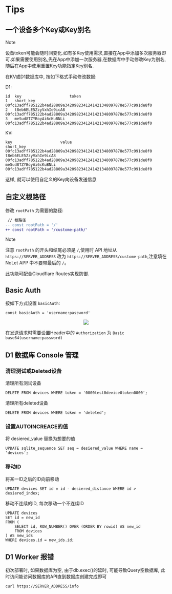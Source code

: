 # Tips

## 一个设备多个Key或Key别名

> [!NOTE]
> 设备token可能会随时间变化.如有多Key使用需求,直接在App中添加多次服务器即可.如果需要使用别名,先在App中添加一次服务器,在数据库中手动修改Key为别名,随后在App中使用重置Key功能指定Key别名.

在KV或D1数据库中, 按如下格式手动修改数据:

D1:
```
id  key                     token
1   short_key               00fc13adff785122b4ad28809a3420982341241421348097878e577c991de8f0
2   t8eb6ELE5ZzyVxhIe9icA8  00fc13adff785122b4ad28809a3420982341241421348097878e577c991de8f0
3   meSud8TZYBoyAi6cKuBNLi  00fc13adff785122b4ad28809a3420982341241421348097878e577c991de8f0
```

KV:
```
key                     value
short_key               00fc13adff785122b4ad28809a3420982341241421348097878e577c991de8f0
t8eb6ELE5ZzyVxhIe9icA8  00fc13adff785122b4ad28809a3420982341241421348097878e577c991de8f0
meSud8TZYBoyAi6cKuBNLi  00fc13adff785122b4ad28809a3420982341241421348097878e577c991de8f0
```

这样, 就可以使用自定义的Key向设备发送信息

## 自定义根路径

修改 `rootPath` 为需要的路径:

```diff
 // 根路径
-- const rootPath = '/'
++ const rootPath = '/custome-path/'
```

> [!NOTE]
> 注意 `rootPath` 的开头和结尾必须是 `/`,使用时 API 地址从 `https://SERVER_ADDRESS` 改为 `https://SERVER_ADDRESS/custome-path`,注意填在 NoLet APP 中不要带最后的 `/`。

此功能可配合Cloudflare Routes实现防御.

<!-- <p align="center">
    <img src="images/tips/Screenshot from 2024-06-16 00-11-33.png" width="500">
</p> -->

## Basic Auth
按如下方式设置 `basicAuth`:
```
const basicAuth = 'username:password'
```

<p align="center">
    <img src="images/tips/Screenshot from 2024-09-18 18-13-07.png">
</p>

在发送请求时需要设置Header中的 `Authorization` 为 `Basic base64(username:password)`

## D1 数据库 Console 管理

### 清理测试或Deleted设备

清理所有测试设备

```
DELETE FROM devices WHERE token = '0000test0device0token0000';
```

清理所有deleted设备

```
DELETE FROM devices WHERE token = 'deleted';
```

### 设置AUTOINCREACE的值

将 desiered_value 替换为想要的值

```
UPDATE sqlite_sequence SET seq = desiered_value WHERE name = 'devices';
```

### 移动ID

将某一ID之后的ID向前移动

```
UPDATE devices SET id = id - desiered_distance WHERE id > desiered_index;
```

移动不连续的ID, 每次移动一个不连续ID

```
UPDATE devices
SET id = new_id
FROM (
    SELECT id, ROW_NUMBER() OVER (ORDER BY rowid) AS new_id
    FROM devices
) AS new_ids
WHERE devices.id = new_ids.id;
```

## D1 Worker 报错

初次部署时, 如果数据库为空, 由于db.exec()的延时, 可能导致Query空数据库, 此时访问能访问数据库的API直到数据库创建完成即可

```
curl https://SERVER_ADDRESS/info
```
